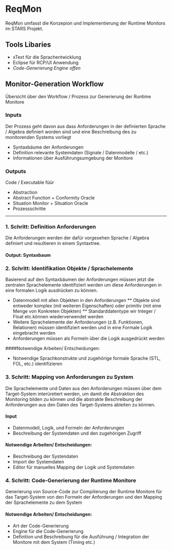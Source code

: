 # ReqMon

ReqMon umfasst die Konzepion und Implementierung der Runtime Monitors im STARS Projekt.


## Tools Libaries

* xText für die Sprachentwicklung
* Eclipse für RCP/UI Anwendung 
* _Code-Generierung Engine offen_


## Monitor-Generation Workflow
Übersicht über den Workflow / Prozess zur Generierung der Runtime Monitore

### Inputs

Der Prozess geht davon aus dass Anforderungen in der definierten Sprache / Algebra definiert worden sind und eine Beschreibung des zu monitorenden Systems vorliegt

* Syntaxbäume der Anforderungen
* Definition relevante Systemdaten (Signale / Datenmodelle / etc.)
* Informationen über Ausführungsumgebung der Monitore

### Outputs
Code / Executable füür
* Abstraction
* Abstract Function + Conformity Oracle
* Situation Monitor + Situation Oracle
* Prozessschritte

***
### 1. Schritt: Definition Anforderungen
Die Anforderungen werden der dafür vorgesehen Sprache / Algebra definiert und resultieren in einem Syntaxtree.

#### Output: Syntaxbaum


### 2. Schritt: Identifikation Objekte / Sprachelemente
Basierend auf den Syntaxbäumen der Anforderungen müssen jetzt die zentralen Sprachelemente identifiziert werden um diese Anforderungen in eine formalen Logik ausdrücken zu können.

* Datenmodell mit allen Objekten in den Anforderungen
** Objekte sind entweder komplex (mit weiteren Eigenschaften) oder primitiv (mit eine Menge von Konkreten Objekten)
** Standarddatentype wir Integer / Float etc.können wiederverwendet werden
* Weitere Sprachelemente der Anforderungen (z.B. Funktionen, Relationen) müssen identifiziert werden und in eine Formale Logik eingebracht werden
* Anforderungen müssen als Formeln über die Logik ausgedrückt werden

####Notwendige Arbeiten/ Entscheidungen:
* Notwendige Sprachkonstrukte und zugehörige formale Sprache (STL, FOL, etc.) identifizieren

### 3. Schritt: Mapping von Anforderungen zu System
Die Sprachelemente und Daten aus den Anforderungen müssen über dem Target-System interüretiert werden, um damit die Abstraktion des Monitoring bilden zu können und die abstrakte Beschreibung der Anforderungen aus den Daten des Target-Systems ableiten zu können.

#### Input
* Datenmodell, Logik, und Formeln der Anforderungen
* Beschreibung der Systemdaten und den zugehörigen Zugriff

#### Notwendige Arbeiten/ Entscheidungen:
* Beschreibung der Systendaten 
* Import der Systemdaten
* Editor für manuelles Mapping der Logik und Systemdaten 

### 4. Schritt: Code-Generierung der Runtime Monitore
Generierung von Source-Code zur Compilierung der Runtime Monitore für das Target-System von den Formeln der Anforderungen und den Mapping der Sprachelemente zu dem System

#### Notwendige Arbeiten/ Entscheidungen:
* Art der Code-Generierung 
* Engine für die Code-Generierung
* Definition und Beschreibung für die Ausführung / Integration der Monitore mit dem System (Timing etc.)